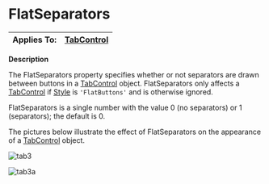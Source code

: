 




<h1 class="heading"><span class="name">FlatSeparators</span></h1>

| Applies To: | [TabControl](../a-z/tabcontrol.md) |
| --- | ---  |


**Description**


The FlatSeparators property specifies whether or not separators are drawn between buttons in a [TabControl](../a-z/tabcontrol.md) object. FlatSeparators only affects a [TabControl](../a-z/tabcontrol.md) if [Style](../a-z/style.md) is `'FlatButtons'` and is otherwise ignored.



FlatSeparators is a single number with the value 0 (no separators) or 1 (separators); the default is 0.


The pictures below illustrate the effect of FlatSeparators on the appearance of a [TabControl](../a-z/tabcontrol.md) object.


![tab3](../img/tab3.gif)


![tab3a](../img/tab3a.gif)


